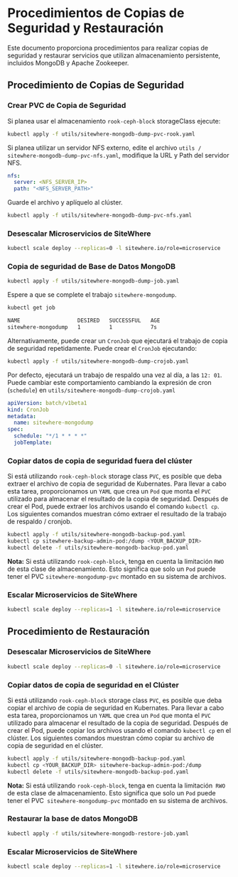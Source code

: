 # Procedimientos de Copias de Seguridad y  Restauración

<Seo/>

Este documento proporciona procedimientos para realizar copias de seguridad y restaurar servicios que utilizan 
almacenamiento persistente, incluidos MongoDB y Apache Zookeeper.

## Procedimiento de Copias de Seguridad

### Crear PVC de Copia de Seguridad

Si planea usar el almacenamiento `rook-ceph-block` storageClass ejecute:

```bash
kubectl apply -f utils/sitewhere-mongodb-dump-pvc-rook.yaml
```

Si planea utilizar un servidor NFS externo, edite el archivo
`utils / sitewhere-mongodb-dump-pvc-nfs.yaml`, modifique la URL y Path del servidor NFS.

```yaml
nfs:
  server: <NFS_SERVER_IP>
  path: "<NFS_SERVER_PATH>"
```

Guarde el archivo y aplíquelo al clúster.

```bash
kubectl apply -f utils/sitewhere-mongodb-dump-pvc-nfs.yaml
```

### Desescalar Microservicios de SiteWhere 

```bash
kubectl scale deploy --replicas=0 -l sitewhere.io/role=microservice
```

### Copia de seguridad de Base de Datos MongoDB

```bash
kubectl apply -f utils/sitewhere-mongodb-dump-job.yaml
```

Espere a que se complete el trabajo `sitewhere-mongodump`.

```bash
kubectl get job
```

```bash
NAME                  DESIRED   SUCCESSFUL   AGE
sitewhere-mongodump   1         1            7s
```

Alternativamente, puede crear un `CronJob` que ejecutará el trabajo de copia de seguridad repetidamente. Puede 
crear el `CronJob` ejecutando:

```bash
kubectl apply -f utils/sitewhere-mongodb-dump-crojob.yaml
```

Por defecto, ejecutará un trabajo de respaldo una vez al día, a las `12: 01`. Puede cambiar este comportamiento 
cambiando la expresión de cron (`schedule`) en `utils/sitewhere-mongodb-dump-crojob.yaml`

```yaml
apiVersion: batch/v1beta1
kind: CronJob
metadata:
  name: sitewhere-mongodump
spec:
  schedule: "*/1 * * * *"
  jobTemplate:
```

### Copiar datos de copia de seguridad fuera del clúster

Si está utilizando  `rook-ceph-block` storage class `PVC`, es posible que deba extraer el archivo de copia de 
seguridad de Kubernates. Para llevar a cabo esta tarea, proporcionamos un `YAML` que crea un `Pod` que monta 
el `PVC` utilizado para almacenar el resultado de la copia de seguridad. Después de crear el Pod, puede extraer 
los archivos usando el comando `kubectl cp`. Los siguientes comandos muestran cómo extraer el resultado de la
trabajo de respaldo / cronjob.

```bash
kubectl apply -f utils/sitewhere-mongodb-backup-pod.yaml
kubectl cp sitewhere-backup-admin-pod:/dump <YOUR_BACKUP_DIR>
kubectl delete -f utils/sitewhere-mongodb-backup-pod.yaml
```

**Nota:** Si está utilizando `rook-ceph-block`, tenga en cuenta la limitación `RWO` de esta clase de almacenamiento.
Esto significa que solo un `Pod` puede tener el PVC `sitewhere-mongodump-pvc` montado en su sistema de archivos.

### Escalar Microservicios de SiteWhere 

```bash
kubectl scale deploy --replicas=1 -l sitewhere.io/role=microservice
```

## Procedimiento de Restauración

### Desescalar Microservicios de SiteWhere

```bash
kubectl scale deploy --replicas=0 -l sitewhere.io/role=microservice
```

### Copiar datos de copia de seguridad en el Clúster

Si está utilizando `rook-ceph-block` storage class `PVC`, es posible que deba copiar el archivo 
de copia de seguridad en Kubernates. Para llevar a cabo esta tarea, proporcionamos un `YAML` que crea un `Pod` 
que monta el `PVC` utilizado para almacenar el resultado de la copia de seguridad. Después de crear el Pod, 
puede copiar los archivos usando el comando `kubectl cp` en el clúster. Los siguientes comandos muestran cómo 
copiar su archivo de copia de seguridad en el clúster.

```bash
kubectl apply -f utils/sitewhere-mongodb-backup-pod.yaml
kubectl cp <YOUR_BACKUP_DIR> sitewhere-backup-admin-pod:/dump
kubectl delete -f utils/sitewhere-mongodb-backup-pod.yaml
```

**Nota:** Si está utilizando `rook-ceph-block`, tenga en cuenta la limitación` RWO` de esta clase de 
almacenamiento. Esto significa que solo un `Pod` puede tener el PVC` sitewhere-mongodump-pvc` montado en su 
sistema de archivos.

### Restaurar la base de datos MongoDB

```bash
kubectl apply -f utils/sitewhere-mongodb-restore-job.yaml
```

### Escalar Microservicios de SiteWhere 

```bash
kubectl scale deploy --replicas=1 -l sitewhere.io/role=microservice
```
